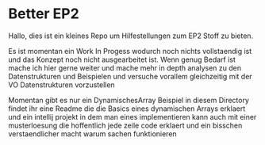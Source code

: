 # Better EP2
Hallo, dies ist ein kleines Repo um Hilfestellungen zum EP2 Stoff zu bieten.

Es ist momentan ein Work In Progess wodurch noch nichts vollstaendig ist und
das Konzept noch nicht ausgearbeitet ist. Wenn genug Bedarf ist mache ich hier
gerne weiter und mache mehr in depth analysen zu den Datenstrukturen und
Beispielen und versuche vorallem gleichzeitig mit der VO Datenstrukturen
vorzustellen

Momentan gibt es nur ein DynamischesArray Beispiel in diesem Directory findet
ihr eine Readme die die Basics eines dynamischen Arrays erklaert und ein
intellij projekt in dem man eines implementieren kann auch mit einer
musterloesung die hoffentlich jede zeile code erklaert und ein bisschen
verstaendlicher macht warum sachen funktionieren
